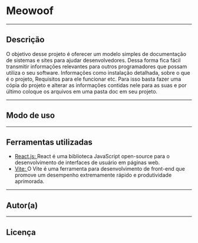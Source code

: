 # Meowoof
<hr>

<h2>Descrição</h2>

O objetivo desse projeto é oferecer um modelo simples de documentação de sistemas e sites para ajudar desenvolvedores. Dessa forma fica fácil transmitir informações relevantes para outros programadores que possam utiliza o seu software. Informações como instalação detalhada, sobre o que é o projeto, Requisitos para ele funcionar etc. Para isso basta fazer uma cópia do projeto e alterar as informações contidas nele para as suas e por último coloque os arquivos em uma pasta doc em seu projeto.

<hr>

<h2>Modo de uso</h2>

<hr>

<h2>Ferramentas utilizadas</h2>
<ul>
  <li><a href="https://react.dev/">React.js: </a>React é uma biblioteca JavaScript open-source para o desenvolvimento de interfaces de usuário em páginas web.</li>
  <li><a href="https://vitejs.dev/">Vite: </a>O Vite é uma ferramenta para desenvolvimento de front-end que promove um desempenho extremamente rápido e produtividade aprimorada.</li>
</ul>
<hr>

<h2>Autor(a)</h2>

<hr>

<h2>Licença</h2>

